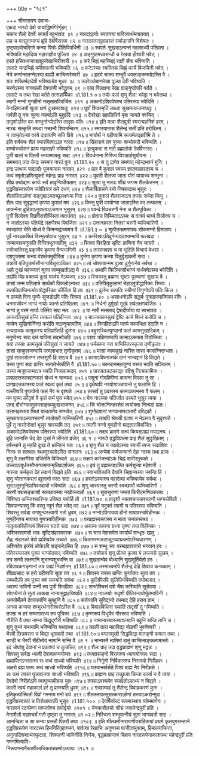 +++
title = "१८१"

+++
श्रीनारायण उवाच-  
एकदा नारदो देवो यायाद्धिमगिरेर्गृहम् ।  
चकार शैलो देवर्षेः सपर्यां बहुभावतः ॥१ ॥
नारदांऽघ्र्योः स्वतनयां पावित्र्यार्थमपातयत् ।  
प्राह च मत्सुताभाग्यं ब्रूहि देवर्षिसत्तम ॥२ ॥
नारदस्तत्सुताहस्तं सर्वाङ्गानि विशेषतः ।  
दृष्ट्वाऽवोचद्गिरे कन्या पित्रोः प्रीतिविवर्धिनी ॥३ ॥
स्वपतेः सुखदाऽत्यन्तं महासाध्वी पतिव्रता ।  
भविष्यति महादिव्य महाराज्ञीव पूजिता ॥४ ॥
अङ्गुष्ठमध्यसन्धौ च रेखया हीश्वरी भवेत् ।  
हस्ते हस्तिध्वजपद्मशूलरेखाभिरीश्वरी ॥५ ॥
करे चिह्नं महच्चिह्नं राज्ञी सैषा भविष्यति ।  
ललाटे चन्द्रचिह्ने यमीशपत्नी भविष्यति ॥६ ॥
करेऽस्याः स्वस्तिकं चिह्नं कार्ये विजयिनी भवेत् ।  
नेत्रे कर्णान्तलग्नेऽस्या ब्राह्मी काचित्परेश्वरी ॥७ ॥
हृदये चास्य शम्भुर्वै धवलाङ्कमयोऽस्ति वै ।  
यतः शक्तिर्महादेवी भविष्यत्येव भूधर ॥८ ॥
उदरेऽधोबाणरेखा पूज्या देवी भविष्यति ।  
चरणेऽस्या नागवल्ली देवपत्नी भवेद्ध्रुवम् ॥९ ॥
एका विलक्षणा रेखा ह्यङ्गुष्ठोपरि वर्तते ।  
ललाटे च तथा रेखा वर्तते तत्सहार्थिका ॥1.181.१ ०॥
तयोः फलं शृणु शैल! भवेद्वा न भवेत्तथा ।  
त्यागी नग्नो गुणहीनो मातृतातविवर्जितः ॥११ ॥
अकामोऽशिववेषश्च पतिरस्या भवेदिति ।  
मेनाहिमालयौ श्रुत्वा क्षणं दुःखमवापतुः ॥१२॥
पूर्वां शिवस्मृतिं लब्ध्वा सुखमत्यन्तमापतुः ।  
पार्वती तु वचः श्रुत्वा जहर्षाऽति मुहुर्हृदि ॥१३ ॥
दैवरेखा ब्रह्मलिपिर्न मृषा जायते क्वचित् ।  
तादृशोऽस्ति वरः शम्भुर्नान्योऽस्ति तादृशः पतिः ॥१४॥
इति मत्वा शैलपुत्री स्मरत्यहर्निशं हरम् ।  
नारदः सत्कृतिं लब्ध्वा गच्छन्वै शिवमन्दिरम् ॥१५॥
स्मारयामास शैलेन्द्रं सतीं प्रति हरोदितम् ।  
न त्वामृतेऽन्यां वरये दाक्षायणि सति प्रिये ॥१६॥
भार्यार्थं न ग्रहीष्यामि सत्यमेतद्ब्रवीमि ते ।  
इति शर्ववचः शैलं स्मारयित्वाऽऽह नारदः ॥१७॥
सिंहासनं तव पुत्र्याः शम्भोरूरौ भविष्यति ।  
शम्भोरूर्वासनं प्राप्य महाराज्ञी भविष्यति ॥१८॥
इत्युक्त्वा स गतो ब्रह्मलोकं देवर्षिनारदः ।  
पुत्रीं बालां च पितरौ रमयामासतुः सदा ॥१९॥
विवर्धमाना गिरिजा विवाहार्हसुयौवना ।  
समभवत् तदा चेन्द्रः सस्मार नारदं पुनः ॥1.181.२० ॥
स तु द्रागेव समगात् महेन्द्रभवनं मुनिः ।  
इन्द्र उत्थाय पाद्याद्यैः पूजयामास नारदम् ॥२१ ॥
प्राह वै कुशलं स्वस्य ज्ञातवान्नारदस्य च ।  
कथं स्मृतोऽहमित्युक्तो महेन्द्रः प्राह नारदम् ॥२२॥
युवती शैलजा जाता योगं यायाच्च शम्भुना ।  
शीघ्रं तथोद्यमः कार्यः सर्वं तादृग्विधीयताम् ॥२३॥
श्रुत्वा तु नारदः शीघ्रं जगाम शैलकेतनम् ।  
वृद्धविप्रस्वरूपेण ज्योतिःपत्रं करे दधन् ॥२४॥
शैलार्पितासने रम्ये निषसादाथ भूसुरः ।  
शैलार्पिताऽर्हणां सङ्गृह्याऽवदच्छूलक्ष्णया गिरा ॥२५॥
कुशलं शैलराजाऽत्र तपसः सर्वदा किमु ।  
शैलः प्राह सुवृद्धानां कृपया कुशलं मम ॥२६॥
किन्तु पुत्री वरयोग्या जाताऽस्ति वद तत्फलम् ।  
तावन्मेना दुहित्राऽनुयाताऽऽजगाम भूसुरम् ॥२७॥
ववन्दे विप्रचरणौ मेना च शैलपुत्रिका ।  
पुत्रीं विलोक्य विप्रर्षिराशीर्भिस्तां व्यवर्धयत् ॥२८॥
प्रोवाच विस्मिताऽऽस्यः स वाक्यं भाग्यं विलोक्य च ।  
न जातोऽस्याः पतिर्भद्रे लक्षणैश्च विवर्जिता ॥२९॥
उत्तानहस्ता नितरां चरणौ व्यभिचारिणौ ।  
स्वच्छायां चेति बोध्यं वै किमन्यद्वाच्यमत्र वै ॥1.181.३ ० ॥
श्रुत्वैतत्भ्रममापन्नः शोकमग्नो हिमालयः ।  
पूर्वं नारदकथितं विस्मृत्योवाच भूसुरम् ॥३ १ ॥
कर्मरेखाऽतिदुर्गम्याऽवश्यम्भावि फलप्रदा ।  
जन्मान्तरमनुयाति विचित्रभूतजातिषु ॥३२ ॥
स्त्रिया विरहिता सृष्टिः प्राणिनां नैव जायते ।  
स्त्रीजातिस्तु प्रकृत्यैव कृपणा दैन्यभागिनी ॥३ ३॥
तासामवज्ञा च मा भूदिति विचार्य वेधसा ।  
दशपुत्रसमा कन्या वंशक्षेत्रमुदीरिता ॥३४॥
दुर्भगा कृपणा कन्या पितुर्दुःखकरी सदा ।  
तत्रापि पतिपुत्रार्थसौभाग्यविधुराऽधिका ॥२५॥
त्वं चोक्तवान्मम पुत्र्या दुर्गुणानेव सर्वथा ।  
अहो दुःखं महज्जातं श्रुत्वा त्वन्मुखतोऽद्य मे ॥३६॥
अथापि किञ्चित्सौभाग्यं वार्धक्येऽस्या भवेदिति ।  
तर्ह्यपि विप्र वक्तव्यं दुःखं मार्जय मेऽघजम् ॥३७॥
स्त्रियस्तु ब्रह्मणा सृष्टाः पुरुषाणां सुखाय वै ।  
तासां जन्म पतिलाभे सार्थकौ विफलोऽन्यथा ॥३८॥
पतिपितृकुलानां चेहाऽमुत्रोद्धारिकाः स्त्रियः ।  
सत्पतिप्राप्तिमत्योऽत्रोद्धारिकाः कीर्तिता हि ताः ॥३९॥
दुर्लभः सत्पतिः स्त्रीणां विगुणोऽपि पतिः किल ।  
न प्राप्यते विना पुण्यैः सुजडोऽपि पतिः स्त्रिया ॥1.181.४० ॥
असाधनोऽपि सद्धर्मः पुत्रप्राप्त्यात्मिका रतिः ।  
धनमाजीवनं भाग्यं नार्याः कान्ते प्रतिष्ठितम् ॥४१ ॥
निर्धनो दुर्मुखो मूर्खः सर्वलक्षणवर्जितः ।  
भाग्यं तु परमं नार्याः पतिरेव सदा मतः ॥४२ ॥
या नारी मत्सराद् द्वेषादीर्ष्यया वा स्वभावतः ।  
अन्यरतिसुखं हन्ति तत्फलं पतिहीनता ॥४३ ॥
याऽन्यकामसुखं द्वेष्टि कामे विघ्नं करोति च ।  
कामेन सुखिनोर्निन्दां करोति नाऽप्नुयात्पतिम् ॥४४॥
विवाहिताऽपि पतये कामभिक्षां ददाति न ।  
रत्यदात्र्याः कामुकस्य पतिप्राप्तिर्हि दुर्लभा ॥४५॥
बहुसञ्चितपुण्यानां फलं कामसुखादिकम् ।  
मनुष्येभ्यः सदा दत्तं पापिनां तद्भवेन्नहि ॥४६॥
पशवः पक्षिणश्चापि कामाऽऽसक्ता वियोजिताः ।  
यया तस्याः कामसुखं पतिसुखं न जायते ॥४७॥
धर्मकामा नरा याभिस्तिरस्कृत्य तृणीकृताः ।  
तासां सत्कुलजन्मापि पत्यलाभात् तृणीकृतम् ॥४८॥
यासां कामसुखं नास्ति तासां कामाग्निदग्धता ।  
दुखं सततसंलग्नं तप्तसूर्मी हि साऽत्र वै ॥४९॥
कामाऽविघ्नात्मकं दानं नान्यद्दानं हि विद्यते ।  
त्रस्य पुण्यं सदा प्राप्तिः सत्पतेर्भवतीति वै ॥1.181.५०॥
कामदानमहत्पुण्यं यस्या भवति सञ्चितम् ।  
तस्या मानुषजन्माऽत्र भवति नित्यकामदम् ॥५१ ॥
पारावतचटकाद्याः पक्षिषु नित्यकामिनः ।  
प्राक्प्रदत्तकामदानफलं बोध्यं न चान्यथा ॥५२॥
पशूनां गोमहिषीणां कामना विरला तु सा ।  
प्रागप्रदत्तकामस्य फलं स्वल्पं कृतं तथा ॥५ ३॥
वृक्षेष्वपि नरयोगाज्जायन्ते तु फलानि हि ।  
वल्लीष्वपि पुष्पयोगो फलं नैव च दृश्यते ॥५४॥
तत्सर्वं तु प्रदत्तस्य कामाऽकामस्य वै फलम् ।  
मम पुत्र्या कीदृशं वै कृतं कर्म पुरा भवेत्॥५५॥
येन नाऽस्याः पतिर्जात उच्यते भूसुर त्वया ।  
एतद् दौर्भाग्यमतुलमसङ्ख्यदुःखभाजनम् ॥५६॥
किं चोत्तानितहस्तेयं त्वयोक्ता नित्यदां ह्यतः।  
उत्तानहस्तता भिक्षां याचतामेव सम्भवेत् ॥५७॥
शुभोदयानां भाग्यानामदातारौ दरिद्रकौ ।  
सुच्छाययाऽस्याश्चरणौ त्वयोक्तौ व्यभिचारिणौ ॥५८॥
तत्रापि श्रेयसी ह्याशा न मेऽस्या वै सुदृश्यते ।  
पूर्वं तु नारदेनोक्तं भूसुर श्रावयामि तत् ॥५९॥
त्यागी नग्नो गुणहीनो मातृतातविवर्जितः ।  
अकामोऽशिववेषश्च पतिरस्या भवेदिति ॥1.181.६०॥
तदत्र भ्रामणे सत्यं कियद्ग्राह्यं मयाऽनघ ।  
ब्रूहि जानासि चेद् देव दुःखं मे लीनतां व्रजेत् ॥६ १ ॥
नारदो वृद्धविप्रात्मा प्राह शैलं सुदुःखितम् ।  
हर्षस्थाने तु महति दुःखं ते भ्रान्तिजं यतः ॥६२॥
शृणु शैल न जातोऽस्याः स्वामी त्वजः सदाशिवः ।  
नित्यः स शाश्वतः स्थाणुरचलोऽस्ति सनातनः ॥६३॥
अन्येषां कर्मजन्मानो देहा नास्य तथा ह्यजः ।  
शृणु वै लक्षणैरेषा वर्जितेति विविच्यते ॥६४॥
लक्षणं कर्मजन्यांऽकं चिह्नं शारीरमुच्यते ।  
तच्चाऽऽयुर्धनसौभाग्यसम्पन्मृतिप्रदर्शकम् ॥६५॥
इयं तु ब्रह्मरूपाऽस्ति कर्मशून्या महेश्वरी ।  
नास्याः कर्मकृतं देहं लक्षणं विद्यते इति ॥६६॥
स्वाभाविकानि दैवानि चिह्नान्यस्या भवन्ति हि ।  
शृणु चोत्तानकरतां ह्युत्तानो वरदः सदा ॥६७॥
हस्तोऽस्याश्च महादेव्या भविष्यत्येव सर्वथा ।  
सुराऽसुरमुनिप्राणिवरदात्री भविष्यति ॥६८॥
शृणु चास्यास्तु चरणौ स्वच्छायौ व्यभिचारिणौ ।  
चरणौ पद्मसङ्काशौ स्वच्छावस्या नखोज्ज्वलौ ॥६९॥
सुरासुराणां नमतां किरीटमणिकान्तयः ।  
विशिष्टा अभितश्चारिण्यः प्रविष्टा ययोर्हि तौ ॥1.181.७० ॥
तादृशौ भवतश्चास्याश्चरणौ भाग्यसेवितौ ।  
शिवपत्न्यास्तु किं वस्तु न्यूनं शैल भवेद् वद ॥७१॥
पूर्वं यदुक्तं त्यागी च पतिरस्या भविष्यति ।  
शिवस्तु सर्वदा रागशून्यस्त्यागी मतो ध्रुवम् ॥७२॥
नग्नोऽपिमायया हीनो मायावस्त्रविहीनकः ।  
गुणहीनश्च मायाया गुणत्रयविहीनकः ॥७३ ॥
परब्रह्मस्वरूपस्य न माता जनकस्तथा ।  
मातृतातविहीनत्वं शिवस्य घटते सदा ॥७४॥
अकामः कामना ग्रध्ना तृष्णा तया विहीनकः ।  
अशिवस्तामसो भावः सृष्टिसंहारकारकः ॥७५॥
स चात्र वेशरूपेण कार्यार्थं सन्धृतः खलु ।  
रौद्रः संहारको वेषो ह्यशिववेष उच्यते ॥७६॥
चिताभस्मजटाजूटव्याघ्रचर्माऽस्थिधारणम् ।  
अशिववेष इत्येवं लोकेऽपि शङ्करेऽस्ति हि ॥७७॥
स शम्भुः स्वः परम्ब्रह्मावतारो भगवान् हरः ।  
पतिरस्यास्तव पुत्र्या भाग्योदयाद् भविष्यति ॥७८॥
तत्रोपायं शृणु प्रीत्या कृत्वा यं लप्स्यसे सुखम् ।  
तत्र शम्भौ लक्षणानि शुभान्यशुभवन्ति वा ॥७९॥
सुखदान्येव बोध्यानि सुखमूर्तिर्यतो हरः ।  
रविपावकगङ्गानां तत्र ग्राह्यं निदर्शनम् ॥1.181.८०॥
तस्मात्त्वमपि शैलेन्द्र देहि शिवाय कन्यकाम् ।  
शीघ्रप्रसादः स हरो ग्रहीष्यति सुतां तव ॥८ १॥
शिवस्य तपसा प्राप्तिः कुर्यात्तपः सुता तव ।  
समर्थोऽपि तव पुत्र्या वशं यास्यति सर्वथा ॥८२॥
कुलिपिरपि सुलिपिर्भविष्यति तपोबलात् ।  
अवश्यं भाविनी पत्नी तव पुत्री शिवप्रिया ॥८२॥
शम्भोश्चित्तं वशे चैषा करिष्यति सुसेवया ।  
सोऽप्येनां ते सुतां त्यक्त्वा नान्यामुद्वाहयिष्यति ॥८४॥
नाऽनयोः सदृशी प्रीतिरन्ययोर्भूतभाविनी ।  
अनयोर्मेलने देवकार्याणि सुबहूनि वै ॥८५॥
कर्तव्यानि सुविद्यन्ते तस्माद् देहि हराय ताम् ।  
अनया कन्यया शम्भुरर्धनारीश्वरोऽस्ति वै ॥८६॥
विवाहविधिना ख्यातिं तादृशीं तु गमिष्यति ।  
तपसा च हरं सम्यगाराध्य तव पुत्रिका ॥८७॥
कृष्णरूपं विधूयैव गौररूपा भविष्यति ।  
गौरीति वै तथा नाम्ना विद्युद्गौरी भविष्यति ॥८८॥
नामान्यस्यास्तथाऽन्यानि बहूनि सन्ति तानि च ।  
शृणु तुभ्यं कथयामि भविष्यन्ति यथातथा ॥८९॥
काली तारा महाविद्या षोडशी भुवनेश्वरी ।  
भैरवी छिन्नमस्ता च विद्या धूमावती तथा ॥1.181.९०॥
बगलामुखी सिद्धविद्या मातङ्गी कमला तथा ।  
चण्डी च भैरवी सैंहीत्येवं नामानि सन्ति वै ॥९ १ ॥
नान्यस्मै त्वमिमां दातुं क्वचित्सङ्कल्पमाचरेः ।  
इदं चोपांशु देवानां न प्रकाश्यं च कुत्रचित् ॥९२॥
शैलः प्राह तदा वृद्धब्राह्मणं शृणु मद्वचः ।  
शिवस्तु सर्वदा ध्यानी देवानामप्यगोचरः ॥९३॥
त्यक्तसङ्गो विरागश्च ध्यानयोगपरः सदा ।  
ब्रह्मार्पिताऽन्तरात्मा सः कथं साध्यो भविष्यति ॥९४॥
निर्गुणो निर्विकारश्च निरामयो निरीहकः ।  
अक्षरो ब्रह्म परमः कथं साध्यो भविष्यति ॥९५६॥
यस्यान्तर्वर्तते विश्वं बाह्यं नैव निरीक्षते ।  
सः कथं तपसा पुत्र्याऽनया साध्यो भविष्यति ॥९६॥
ब्राह्मणः प्राह तच्छ्रुत्वा चिन्ता कार्या न वै त्वया ।  
देवदेवो निरीहोऽपि त्वत्पुत्र्यामीहया युतः ॥९७॥
तपसाऽवश्यमेव स्यादतोऽसाध्यं न विद्यते ।  
काली स्वयं महाकालं हरं तु प्राप्स्यति ध्रुवम् ॥९८॥
गच्छाम्यहं तु शैलेन्द्र विवाहकरणं कुरु ।  
इतिकृत्वोत्थितो विप्रो गमनाय मनो दधे ॥९९॥
शैलस्तावत्सुसत्काराऽर्हणां तस्याऽकरोन्मुदा ।  
वृद्धविप्रस्वरूपं च तिरोधायाऽपि भूसुरः ॥1.181.१०० ॥
देवर्षिर्नारदं रूपमास्थाय व्योममार्गगः ।  
नारायणं रटन्प्रेम्णा पश्यतोश्च तयोर्द्वयोः ॥१०१ ॥
मेनकाशैलयोः शीघ्रं जगामेन्द्रपुरीं प्रति ।  
मेनाशैलौ महाश्चर्यं गतौ दृष्ट्वा तु नारदम् ॥१ ०२॥
निश्चिता शम्भुपत्नीयं सुता भाग्यवती सदा ।  
आनन्दिता च सा कन्या प्रसन्नौ पितरौ तथा ॥१०३ ॥
इति श्रीलक्ष्मीनारायणीयसंहितायां प्रथमे कृतयुगसन्ताने वृद्धविप्ररूपेण नारदस्य हिमगिरिगृहागमनं, पार्वत्या रेखाभिः अगुणस्य पत्नीत्वमुक्तम्, हिमालयचिन्ता, अगुणादिशब्दार्थस्फुटता, शिवपत्नी भाविनीति निर्णयः, वृद्धब्राह्मणत्वं विहाय नारदरूपेणाकाशपथा महेन्द्रपुरीं प्रति गमनमित्यादि-  
निरूपणनामैकाशीत्यधिकशततमोऽध्यायः ॥१८१ ॥
    
